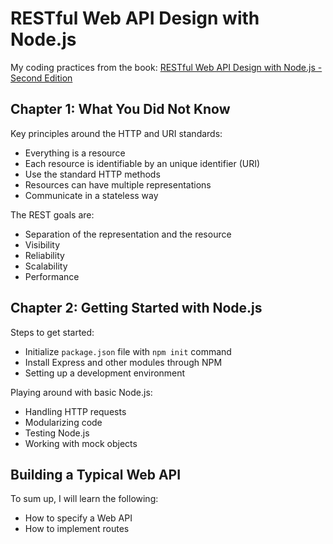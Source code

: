 # RESTful Web API Design with Node.js
My coding practices from the book: [RESTful Web API Design with Node.js - Second Edition](https://www.packtpub.com/web-development/restful-web-api-design-nodejs-second-edition)

## Chapter 1: What You Did Not Know
Key principles around the HTTP and URI standards:

- Everything is a resource
- Each resource is identifiable by an unique identifier (URI)
- Use the standard HTTP methods
- Resources can have multiple representations
- Communicate in a stateless way

The REST goals are:

- Separation of the representation and the resource
- Visibility
- Reliability
- Scalability
- Performance

## Chapter 2: Getting Started with Node.js
Steps to get started:

- Initialize `package.json` file with `npm init` command
- Install Express and other modules through NPM
- Setting up a development environment

Playing around with basic Node.js:

- Handling HTTP requests
- Modularizing code
- Testing Node.js
- Working with mock objects

## Building a Typical Web API
To sum up, I will learn the following:

- How to specify a Web API
- How to implement routes